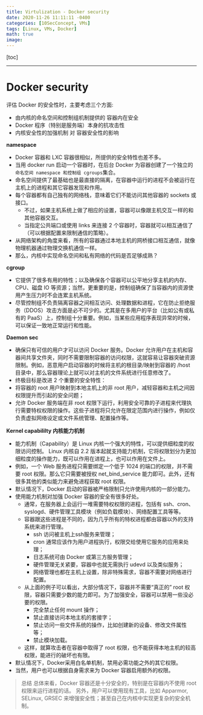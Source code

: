 ```yaml
---
title: Virtulization - Docker security
date: 2020-11-26 11:11:11 -0400
categories: [10SecConcept, VMs]
tags: [Linux, VMs, Docker]
math: true
image:
---
```


[toc]

---


# Docker security

评估 Docker 的安全性时，主要考虑三个方面:
- 由内核的命名空间和控制组机制提供的 容器内在安全
- Docker 程序（特别是服务端）本身的抗攻击性
- 内核安全性的加强机制 对 容器安全性的影响

**namespace**
- Docker 容器和 LXC 容器很相似，所提供的安全特性也差不多。
- 当用 docker run 启动一个容器时，在后台 Docker 为容器创建了一个独立的`命名空间 namespace 和控制组 cgroups`集合。
- 命名空间提供了最基础也是最直接的隔离，在容器中运行的进程不会被运行在主机上的进程和其它容器发现和作用。
- 每个容器都有自己独有的网络栈，意味着它们不能访问其他容器的 sockets 或接口。
  - 不过，如果主机系统上做了相应的设置，容器可以像跟主机交互一样的和其他容器交互。
  - 当指定公共端口或使用 links 来连接 2 个容器时，容器就可以相互通信了（可以根据配置来限制通信的策略）。
- 从网络架构的角度来看，所有的容器通过本地主机的网桥接口相互通信，就像物理机器通过物理交换机通信一样。
- 那么，内核中实现命名空间和私有网络的代码是否足够成熟？

**cgroup**
- 它提供了很多有用的特性；以及确保各个容器可以公平地分享主机的内存、CPU、磁盘 IO 等资源；当然，更重要的是，控制组确保了当容器内的资源使用产生压力时不会连累主机系统。
- 尽管控制组不负责隔离容器之间相互访问、处理数据和进程，它在防止拒绝服务（DDOS）攻击方面是必不可少的。尤其是在多用户的平台（比如公有或私有的 PaaS）上，控制组十分重要。例如，当某些应用程序表现异常的时候，可以保证一致地正常运行和性能。

**Daemon sec**
- 确保只有可信的用户才可以访问 Docker 服务。Docker 允许用户在主机和容器间共享文件夹，同时不需要限制容器的访问权限，这就容易让容器突破资源限制。例如，恶意用户启动容器的时候将主机的根目录/映射到容器的 /host 目录中，那么容器理论上就可以对主机的文件系统进行任意修改了。
- 终极目标是改进 2 个重要的安全特性：
- 将容器的 root 用户映射到本地主机上的非 root 用户，减轻容器和主机之间因权限提升而引起的安全问题；
- 允许 Docker 服务端在非 root 权限下运行，利用安全可靠的子进程来代理执行需要特权权限的操作。这些子进程将只允许在限定范围内进行操作，例如仅负责虚拟网络设定或文件系统管理、配置操作等。


**Kernel capabililty 内核能力机制**
- 能力机制（Capability）是 Linux 内核一个强大的特性，可以提供细粒度的权限访问控制。 Linux 内核自 2.2 版本起就支持能力机制，它将权限划分为更加细粒度的操作能力，既可以作用在进程上，也可以作用在文件上。
- 例如，一个 Web 服务进程只需要绑定一个低于 1024 的端口的权限，并不需要 root 权限。那么它只需要被授权 net_bind_service 能力即可。此外，还有很多其他的类似能力来避免进程获取 root 权限。
- 默认情况下，Docker 启动的容器被严格限制只允许使用内核的一部分能力。
- 使用能力机制对加强 Docker 容器的安全有很多好处。
  - 通常，在服务器上会运行一堆需要特权权限的进程，包括有 ssh、cron、syslogd、硬件管理工具模块（例如负载模块）、网络配置工具等等。
  - 容器跟这些进程是不同的，因为几乎所有的特权进程都由容器以外的支持系统来进行管理。
    - ssh 访问被主机上ssh服务来管理；
    - cron 通常应该作为用户进程执行，权限交给使用它服务的应用来处理；
    - 日志系统可由 Docker 或第三方服务管理；
    - 硬件管理无关紧要，容器中也就无需执行 udevd 以及类似服务；
    - 网络管理也都在主机上设置，除非特殊需求，容器不需要对网络进行配置。
  - 从上面的例子可以看出，大部分情况下，容器并不需要“真正的” root 权限，容器只需要少数的能力即可。为了加强安全，容器可以禁用一些没必要的权限。
    - 完全禁止任何 mount 操作；
    - 禁止直接访问本地主机的套接字；
    - 禁止访问一些文件系统的操作，比如创建新的设备、修改文件属性等；
    - 禁止模块加载。
  - 这样，就算攻击者在容器中取得了 root 权限，也不能获得本地主机的较高权限，能进行的破坏也有限。
- 默认情况下，Docker采用白名单机制，禁用必需功能之外的其它权限。
- 当然，用户也可以根据自身需求来为 Docker 容器启用额外的权限。



> 总结
> 总体来看，Docker 容器还是十分安全的，特别是在容器内不使用 root 权限来运行进程的话。
> 另外，用户可以使用现有工具，比如 Apparmor, SELinux, GRSEC 来增强安全性；甚至自己在内核中实现更复杂的安全机制。
